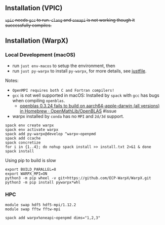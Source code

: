 ## Installation (VPIC)

~~`vpic` needs `gcc` to run. `clang` and `oneapi` is not working though it successfully compiles.~~

## Installation (WarpX)

### Local Development (macOS)

- run `just env-macos` to setup the environment, then
- run `just py-warpx` to install `py-warpx`, for more details, see [justfile](justfile).

Notes:

- `OpenMPI requires both C and Fortran compilers!`
- `gcc` is not well supported in macOS: Installed by `spack` with `gcc` has bugs when compiling `openblas`.
    - [openblas 0.3.24 fails to build on aarch64-apple-darwin (all versions) in Homebrew · OpenMathLib/OpenBLAS](https://github.com/OpenMathLib/OpenBLAS/issues/4212) #issue
- warpx installed by `conda` has no `MPI` and `2d/3d` support.

```
spack env create warpx
spack env activate warpx
spack add py-warpx@develop ^warpx~openpmd
spack add ccache
spack concretize
for i in {1..4}; do nohup spack install >> install.txt 2>&1 & done
spack install
```

Using pip to build is slow

```
export BUILD_PARALLEL=8
export WARPX_MPI=ON
python3 -m pip wheel -v git+https://github.com/ECP-WarpX/WarpX.git
python3 -m pip install pywarpx*whl
```

### HPC

```
module swap hdf5 hdf5-mpi/1.12.2
module swap fftw fftw-mpi

spack add warpx%oneapi~openpmd dims="1,2,3"
```